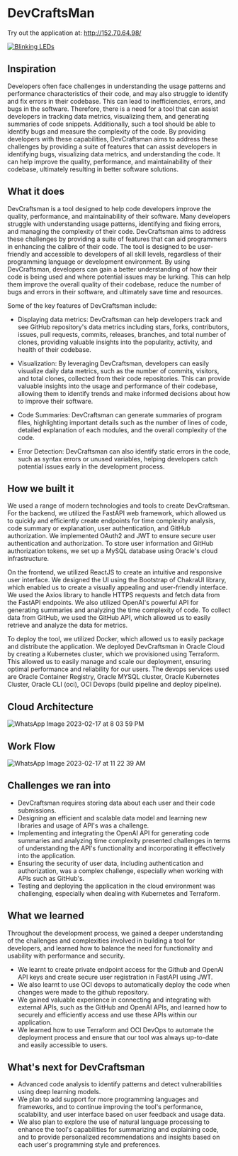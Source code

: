 # DevCraftsMan
Try out the application at: http://152.70.64.98/

[![Blinking LEDs](http://img.youtube.com/vi/aTLsB5ZAysc/0.jpg)](http://www.youtube.com/watch?v=aTLsB5ZAysc "Application")


## Inspiration
Developers often face challenges in understanding the usage patterns and performance characteristics of their code, and may also struggle to identify and fix errors in their codebase. This can lead to inefficiencies, errors, and bugs in the software. Therefore, there is a need for a tool that can assist developers in tracking data metrics, visualizing them, and generating summaries of code snippets. Additionally, such a tool should be able to identify bugs and measure the complexity of the code. By providing developers with these capabilities, DevCraftsman aims to address these challenges by providing a suite of features that can assist developers in identifying bugs, visualizing data metrics, and understanding the code. It can help improve the quality, performance, and maintainability of their codebase, ultimately resulting in better software solutions.

## What it does
DevCraftsman is a tool designed to help code developers improve the quality, performance, and maintainability of their software. Many developers struggle with understanding usage patterns, identifying and fixing errors, and managing the complexity of their code. DevCraftsman aims to address these challenges by providing a suite of features that can aid programmers in enhancing the calibre of their code. The tool is designed to be user-friendly and accessible to developers of all skill levels, regardless of their programming language or development environment. By using DevCraftsman, developers can gain a better understanding of how their code is being used and where potential issues may be lurking. This can help them improve the overall quality of their codebase, reduce the number of bugs and errors in their software, and ultimately save time and resources.

Some of the key features of DevCraftsman include:
- Displaying data metrics: DevCraftsman can help developers track and see GitHub repository's data metrics including stars, forks, contributors, issues, pull requests, commits, releases, branches, and total number of clones, providing valuable insights into the popularity, activity, and health of their codebase.

- Visualization: By leveraging DevCraftsman, developers can easily visualize daily data metrics, such as the number of commits, visitors, and total clones, collected from their code repositories. This can provide valuable insights into the usage and performance of their codebase, allowing them to identify trends and make informed decisions about how to improve their software.

- Code Summaries: DevCraftsman can generate summaries of program files, highlighting important details such as the number of lines of code, detailed explanation of each modules, and the overall complexity of the code.

- Error Detection: DevCraftsman can also identify static errors in the code, such as syntax errors or unused variables, helping developers catch potential issues early in the development process.

## How we built it
We used a range of modern technologies and tools to create DevCraftsman. For the backend, we utilized the FastAPI web framework, which allowed us to quickly and efficiently create endpoints for time complexity analysis, code summary or explanation, user authentication, and GitHub authorization. We implemented OAuth2 and JWT to ensure secure user authentication and authorization. To store user information and GitHub authorization tokens, we set up a MySQL database using Oracle's cloud infrastructure.

On the frontend, we utilized ReactJS to create an intuitive and responsive user interface. We designed the UI using the Bootstrap of ChakraUI library, which enabled us to create a visually appealing and user-friendly interface. We used the Axios library to handle HTTPS requests and fetch data from the FastAPI endpoints. We also utilized OpenAI's powerful API for generating summaries and analyzing the time complexity of code. To collect data from GitHub, we used the GitHub API, which allowed us to easily retrieve and analyze the data for metrics.

To deploy the tool, we utilized Docker, which allowed us to easily package and distribute the application. We deployed DevCraftsman in Oracle Cloud by creating a Kubernetes cluster, which we provisioned using Terraform. This allowed us to easily manage and scale our deployment, ensuring optimal performance and reliability for our users. The devops services used are Oracle Container Registry, Oracle MYSQL cluster, Oracle Kubernetes Cluster, Oracle CLI (oci), OCI Devops (build pipeline and deploy pipeline).

## Cloud Architecture

![WhatsApp Image 2023-02-17 at 8 03 59 PM](https://user-images.githubusercontent.com/73429989/219741953-c0b1a777-c5d6-4b36-8501-8eeeea432be0.jpeg)

## Work Flow
![WhatsApp Image 2023-02-17 at 11 22 39 AM](https://user-images.githubusercontent.com/73429989/219741934-1924b492-9c18-4abf-bae8-79a2566516b4.jpeg)


## Challenges we ran into
- DevCraftsman requires storing data about each user and their code submissions.
- Designing an efficient and scalable data model and learning new libraries and usage of API's was a challenge.
- Implementing and integrating the OpenAI API for generating code summaries and analyzing time complexity presented challenges in terms of understanding the API's functionality and incorporating it effectively into the application.
- Ensuring the security of user data, including authentication and authorization, was a complex challenge, especially when working with APIs such as GitHub's.
- Testing and deploying the application in the cloud environment was challenging, especially when dealing with Kubernetes and Terraform.

## What we learned
Throughout the development process, we gained a deeper understanding of the challenges and complexities involved in building a tool for developers, and learned how to balance the need for functionality and usability with performance and security.
- We learnt to create private endpoint access for the Github and OpenAI API keys and create secure user registration in FastAPI using JWT. 
- We also learnt to use OCI devops to automatically deploy the code when changes were made to the github repository. 
- We gained valuable experience in connecting and integrating with external APIs, such as the GitHub and OpenAI APIs, and learned how to securely and efficiently access and use these APIs within our application. 
- We learned how to use Terraform and OCI DevOps to automate the deployment process and ensure that our tool was always up-to-date and easily accessible to users.

## What's next for DevCraftsman
- Advanced code analysis to identify patterns and detect vulnerabilities using deep learning models.
- We plan to add support for more programming languages and frameworks, and to continue improving the tool's performance, scalability, and user interface based on user feedback and usage data.
- We also plan to explore the use of natural language processing to enhance the tool's capabilities for summarizing and explaining code, and to provide personalized recommendations and insights based on each user's programming style and preferences.
